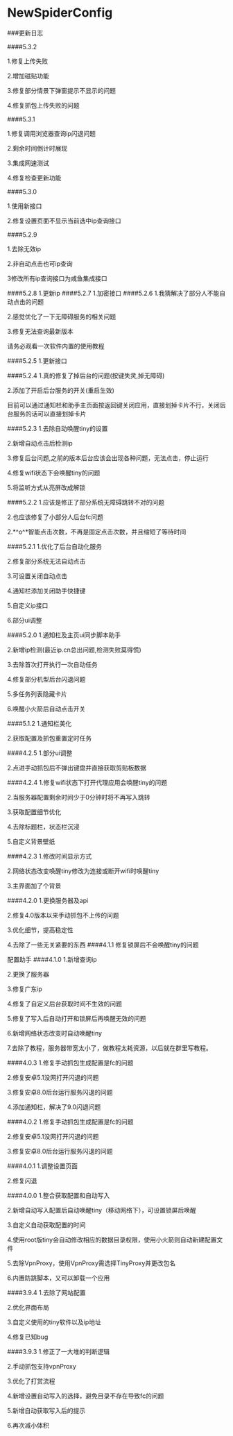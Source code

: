 # NewSpiderConfig
###更新日志

####5.3.2

1.修复上传失败

2.增加磁贴功能

3.修复部分情景下弹窗提示不显示的问题

4.修复抓包上传失败的问题

####5.3.1

1.修复调用浏览器查询ip闪退问题

2.剩余时间倒计时展现

3.集成网速测试

4.修复检查更新功能

####5.3.0

1.使用新接口

2.修复设置页面不显示当前选中ip查询接口

####5.2.9

1.去除无效ip

2.非自动点击也可ip查询

3修改所有ip查询接口为咸鱼集成接口

####5.2.8
1.更新ip
####5.2.7
1.加密接口
####5.2.6
1.我猜解决了部分人不能自动点击的问题

2.感觉优化了一下无障碍服务的相关问题

3.修复无法查询最新版本

请务必观看一次软件内置的使用教程

####5.2.5
1.更新接口

####5.2.4
1.真的修复了掉后台的问题(按键失灵,掉无障碍)

2.添加了开启后台服务的开关(重启生效)

目前可以通过通知栏和助手主页面按返回键关闭应用，直接划掉卡片不行，关闭后台服务的话可以直接划掉卡片

####5.2.3
1.去除自动唤醒tiny的设置

2.新增自动点击后检测ip

3.修复后台问题,之前的版本后台应该会出现各种问题，无法点击，停止运行

4.修复wifi状态下会唤醒tiny的问题

5.将监听方式从亮屏改成解锁


####5.2.2
1.应该是修正了部分系统无障碍跳转不对的问题

2.也应该修复了小部分人后台fc问题

2.*^o^*智能点击次数，不再是固定点击次数，并且缩短了等待时间

####5.2.1
1.优化了后台自动化服务

2.修复部分系统无法自动点击

3.可设置关闭自动点击

4.通知栏添加关闭助手快捷键

5.自定义ip接口

6.部分ui调整

####5.2.0
1.通知栏及主页ui同步脚本助手

2.新增ip检测(最近ip.cn总出问题,检测失败莫得慌)

3.去除首次打开执行一次自动任务

4.修复部分机型后台闪退问题

5.多任务列表隐藏卡片

6.唤醒小火箭后自动点击开关

####5.1.2
1.通知栏美化

2.获取配置及抓包重置定时任务

####4.2.5
1.部分ui调整

2.点进手动抓包后不弹出键盘并直接获取剪贴板数据

####4.2.4
1.修复wifi状态下打开代理应用会唤醒tiny的问题

2.当服务器配置剩余时间少于0分钟时将不再写入跳转

3.获取配置细节优化

4.去除标题栏，状态栏沉浸

5.自定义背景壁纸

####4.2.3 
1.修改时间显示方式

2.网络状态改变唤醒tiny修改为连接或断开wifi时唤醒tiny

3.主界面加了个背景

####4.2.0
1.更换服务器及api

2.修复4.0版本以来手动抓包不上传的问题

3.优化细节，提高稳定性

4.去除了一些无关紧要的东西
####4.1.1
修复锁屏后不会唤醒tiny的问题

配置助手
####4.1.0
1.新增查询ip

2.更换了服务器

3.修复广东ip

4.修复了自定义后台获取时间不生效的问题

5.修复了写入后自动打开和锁屏后再唤醒无效的问题

6.新增网络状态改变时自动唤醒tiny

7.去除了教程，服务器带宽太小了，做教程太耗资源，以后就在群里写教程。

####4.0.3
1.修复手动抓包生成配置是fc的问题

2.修复安卓5.1没网打开闪退的问题

3.修复安卓8.0后台运行服务闪退的问题

4.添加通知栏，解决了9.0闪退问题

####4.0.2
1.修复手动抓包生成配置是fc的问题

2.修复安卓5.1没网打开闪退的问题

3.修复安卓8.0后台运行服务闪退的问题

####4.0.1
1.调整设置页面

2.修复闪退

####4.0.0
1.整合获取配置和自动写入

2.新增自动写入配置后自动唤醒tiny（移动网络下），可设置锁屏后唤醒

3.自定义自动获取配置的时间

4.使用root版tiny会自动修改相应的数据目录权限，使用小火箭则自动新建配置文件

5.去除VpnProxy，使用VpnProxy需选择TinyProxy并更改包名

6.内置防跳脚本，又可以卸载一个应用

####3.9.4
1.去除了网站配置

2.优化界面布局

3.自定义使用的tiny软件以及ip地址

4.修复已知bug

####3.9.3
1.修正了一大堆的判断逻辑

2.手动抓包支持vpnProxy

3.优化了打赏流程

4.新增设置自动写入的选择，避免目录不存在导致fc的问题

5.新增自动获取写入后的提示

6.再次减小体积
